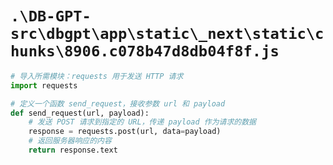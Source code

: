 # `.\DB-GPT-src\dbgpt\app\static\_next\static\chunks\8906.c078b47d8db04f8f.js`

```py
# 导入所需模块：requests 用于发送 HTTP 请求
import requests

# 定义一个函数 send_request，接收参数 url 和 payload
def send_request(url, payload):
    # 发送 POST 请求到指定的 URL，传递 payload 作为请求的数据
    response = requests.post(url, data=payload)
    # 返回服务器响应的内容
    return response.text
```
